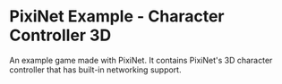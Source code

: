 # PixiNet Example - Character Controller 3D

An example game made with PixiNet. It contains PixiNet's 3D character controller that has built-in networking support.

